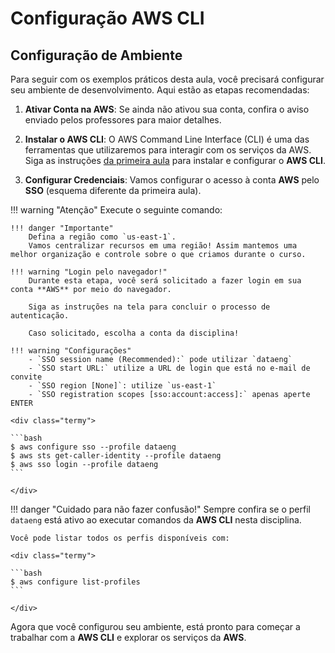 # Configuração AWS CLI

## Configuração de Ambiente

Para seguir com os exemplos práticos desta aula, você precisará configurar seu ambiente de desenvolvimento. Aqui estão as etapas recomendadas:

1. **Ativar Conta na AWS**: Se ainda não ativou sua conta, confira o aviso enviado pelos professores para maior detalhes.

2. **Instalar o AWS CLI**: O AWS Command Line Interface (CLI) é uma das ferramentas que utilizaremos para interagir com os serviços da AWS. Siga as instruções [da primeira aula](../01-intro/warmup.md#aws-cli-command-line-interface) para instalar e configurar o **AWS CLI**.

3. **Configurar Credenciais**: Vamos configurar o acesso à conta **AWS** pelo **SSO** (esquema diferente da primeira aula).

!!! warning "Atenção"
    Execute o seguinte comando:

    !!! danger "Importante"
        Defina a região como `us-east-1`.
        Vamos centralizar recursos em uma região! Assim mantemos uma melhor organização e controle sobre o que criamos durante o curso.

    !!! warning "Login pelo navegador!"
        Durante esta etapa, você será solicitado a fazer login em sua conta **AWS** por meio do navegador.
        
        Siga as instruções na tela para concluir o processo de autenticação.

        Caso solicitado, escolha a conta da disciplina!
    
    !!! warning "Configurações"
        - `SSO session name (Recommended):` pode utilizar `dataeng`
        - `SSO start URL:` utilize a URL de login que está no e-mail de convite
        - `SSO region [None]`: utilize `us-east-1`
        - `SSO registration scopes [sso:account:access]:` apenas aperte ENTER

    <div class="termy">

    ```bash
    $ aws configure sso --profile dataeng
    $ aws sts get-caller-identity --profile dataeng
    $ aws sso login --profile dataeng
    ```

    </div>


!!! danger "Cuidado para não fazer confusão!"
    Sempre confira se o perfil `dataeng` está ativo ao executar comandos da **AWS CLI** nesta disciplina.

    Você pode listar todos os perfis disponíveis com:

    <div class="termy">

    ```bash
    $ aws configure list-profiles
    ```

    </div>

Agora que você configurou seu ambiente, está pronto para começar a trabalhar com a **AWS CLI** e explorar os serviços da **AWS**.